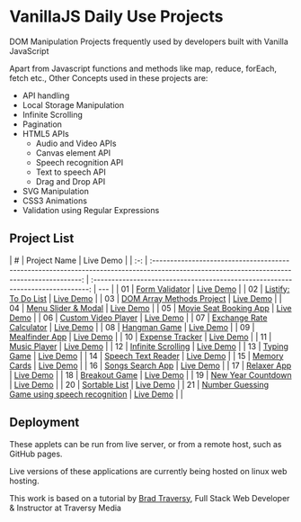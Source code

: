 # VanillaJS Daily Use Projects

DOM Manipulation Projects frequently used by developers built with Vanilla JavaScript

Apart from Javascript functions and methods like map, reduce, forEach, fetch etc., Other Concepts used in these projects are:

- API handling
- Local Storage Manipulation
- Infinite Scrolling
- Pagination
- HTML5 APIs
  - Audio and Video APIs
  - Canvas element API
  - Speech recognition API
  - Text to speech API
  - Drag and Drop API
- SVG Manipulation
- CSS3 Animations
- Validation using Regular Expressions

## Project List

|  #  |                                                                Project Name                                                                |                                    Live Demo                                    |
| :-: | :----------------------------------------------------------------------------------------------------------------------------------------: | :-----------------------------------------------------------------------------: | --- |
| 01  |                   [Form Validator](https://github.com/seekersahil/VanillaJS-Daily-Use-Projects/tree/main/Form-Validator)                   |      [Live Demo](https://dev.seekersahil.com/projects/DOM/Form-Validator/)      |
| 02  |                    [Listify: To Do List](https://github.com/seekersahil/VanillaJS-Daily-Use-Projects/tree/main/Listify)                    |         [Live Demo](https://dev.seekersahil.com/projects/DOM/Listify/)          |
| 03  |           [DOM Array Methods Project](https://github.com/seekersahil/VanillaJS-Daily-Use-Projects/tree/main/DOM-Array-Methods/)            |    [Live Demo](https://dev.seekersahil.com/projects/DOM/DOM-Array-Methods/)     |
| 04  |            [Menu Slider & Modal](https://github.com/seekersahil/VanillaJS-Daily-Use-Projects/tree/main/Menu-Slider-and-Modals/)            |  [Live Demo](https://dev.seekersahil.com/projects/DOM/Menu-Slider-and-Modals/)  |
| 05  |           [Movie Seat Booking App](https://github.com/seekersahil/VanillaJS-Daily-Use-Projects/tree/main/Movie-Seat-Booking-App)           |  [Live Demo](https://dev.seekersahil.com/projects/DOM/Movie-Seat-Booking-App/)  |
| 06  |              [Custom Video Player](https://github.com/seekersahil/VanillaJS-Daily-Use-Projects/tree/main/Custom-Video-Player)              |   [Live Demo](https://dev.seekersahil.com/projects/DOM/Custom-Video-Player/)    |
| 07  |        [Exchange Rate Calculator](https://github.com/seekersahil/VanillaJS-Daily-Use-Projects/tree/main/Exchange-Rate-Calculator/)         | [Live Demo](https://dev.seekersahil.com/projects/DOM/Exchange-Rate-Calculator/) |
| 08  |                    [Hangman Game](https://github.com/seekersahil/VanillaJS-Daily-Use-Projects/tree/main/Hangman-Game/)                     |       [Live Demo](https://dev.seekersahil.com/projects/DOM/Hangman-Game/)       |
| 09  |                  [Mealfinder App](https://github.com/seekersahil/VanillaJS-Daily-Use-Projects/tree/main/Meal-Finder-App/)                  |     [Live Demo](https://dev.seekersahil.com/projects/DOM/Meal-Finder-App/)      |
| 10  |                 [Expense Tracker](https://github.com/seekersahil/VanillaJS-Daily-Use-Projects/tree/main/Expense-Tracker/)                  |     [Live Demo](https://dev.seekersahil.com/projects/DOM/Expense-Tracker/)      |
| 11  |                    [Music Player](https://github.com/seekersahil/VanillaJS-Daily-Use-Projects/tree/main/Music-Player/)                     |       [Live Demo](https://dev.seekersahil.com/projects/DOM/Music-Player/)       |
| 12  |              [Infinite Scrolling](https://github.com/seekersahil/VanillaJS-Daily-Use-Projects/tree/main/Infinite-Scrolling/)               |    [Live Demo](https://dev.seekersahil.com/projects/DOM/Infinite-Scrolling/)    |
| 13  |                     [Typing Game](https://github.com/seekersahil/VanillaJS-Daily-Use-Projects/tree/main/Typing-Game/)                      |       [Live Demo](https://dev.seekersahil.com/projects/DOM/Typing-Game/)        |
| 14  |              [Speech Text Reader](https://github.com/seekersahil/VanillaJS-Daily-Use-Projects/tree/main/Speech-Text-Reader/)               |    [Live Demo](https://dev.seekersahil.com/projects/DOM/Speech-Text-Reader/)    |
| 15  |                    [Memory Cards](https://github.com/seekersahil/VanillaJS-Daily-Use-Projects/tree/main/Memory-Cards/)                     |       [Live Demo](https://dev.seekersahil.com/projects/DOM/Memory-Cards/)       |
| 16  |                  [Songs Search App](https://github.com/seekersahil/VanillaJS-Daily-Use-Projects/tree/main/Songs-Search/)                   |       [Live Demo](https://dev.seekersahil.com/projects/DOM/Songs-Search/)       |
| 17  |                     [Relaxer App](https://github.com/seekersahil/VanillaJS-Daily-Use-Projects/tree/main/Relaxer-App/)                      |       [Live Demo](https://dev.seekersahil.com/projects/DOM/Relaxer-App/)        |
| 18  |                   [Breakout Game](https://github.com/seekersahil/VanillaJS-Daily-Use-Projects/tree/main/Breakout-Game/)                    |      [Live Demo](https://dev.seekersahil.com/projects/DOM/Breakout-Game/)       |
| 19  |              [New Year Countdown](https://github.com/seekersahil/VanillaJS-Daily-Use-Projects/tree/main/New-Year-Countdown/)               |    [Live Demo](https://dev.seekersahil.com/projects/DOM/New-Year-Countdown/)    |
| 20  |                   [Sortable List](https://github.com/seekersahil/VanillaJS-Daily-Use-Projects/tree/main/Sortable-List/)                    |      [Live Demo](https://dev.seekersahil.com/projects/DOM/Sortable-List/)       |
| 21  | [Number Guessing Game using speech recognition](https://github.com/seekersahil/VanillaJS-Daily-Use-Projects/tree/main/Speak-Number-Guess/) |    [Live Demo](https://dev.seekersahil.com/projects/DOM/Speak-Number-Guess/)    |     |

## Deployment

These applets can be run from live server, or from a remote host, such as GitHub pages.

Live versions of these applications are currently being hosted on linux web hosting.

This work is based on a tutorial by [Brad Traversy](https://www.udemy.com/user/brad-traversy/), Full Stack Web Developer & Instructor at Traversy Media
